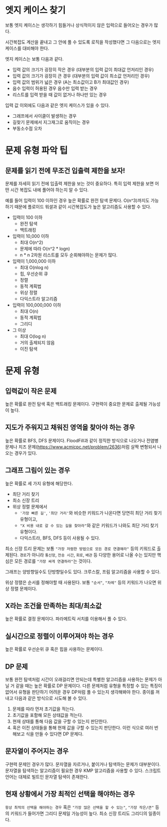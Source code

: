 # 엣지 케이스 찾기

보통 엣지 케이스는 생각하기 힘들거나 상식적이지 않은 입력으로 들어오는 경우가 많다.

시간복잡도 계산을 끝내고 그 안에 풀 수 있도록 로직을 작성했다면 그 다음으로는 엣지 케이스를 대비해야 한다.

엣지 케이스는 보통 다음과 같다.

- 입력 값의 크기가 굉장히 작은 경우 (대부분의 입력 값이 최대값 언저리인 경우)
- 입력 값의 크기가 굉장히 큰 경우 (대부분의 입력 값이 최소값 언저리인 경우)
- 입력 값의 범위가 넓은 경우 (A는 최소값이고 B가 최대값인 경우)
- 음수 입력이 허용된 경우 음수만 입력 받는 경우
- 리스트를 입력 받을 때 값이 없거나 하나만 있는 경우

입력 값 이외에도 다음과 같은 엣지 케이스가 있을 수 있다.

- 그래프에서 사이클이 발생하는 경우
- 길찾기 문제에서 지그재그로 움직이는 경우
- 부동소수점 오차

# 문제 유형 파악 팁

## 문제를 읽기 전에 무조건 입출력 제한을 보자!

문제를 자세히 읽기 전에 입출력 제한을 보는 것이 중요하다. 특히 입력 제한을 보면 어떤 시간 복잡도 내에 풀어야 하는지 알 수 있다.

예를 들어 입력이 100 이하인 경우 높은 확률로 완전 탐색 문제다. O(n^3)까지도 가능하기 때문에 플로이드 워셜과 같이 시간복잡도가 높은 알고리즘도 사용할 수 있다. 

- 입력이 100 이하
  - 완전 탐색
  - 백트래킹
- 입력이 10,000 이하
  - 최대 O(n^2)
  - 문제에 따라 O(n^2 * logn)
  - n * n 2차원 리스트를 모두 순회해야하는 문제가 많다.
- 입력이 1,000,000 이하
  - 최대 O(nlog n)
  - 힙, 우선순위 큐
  - 정렬
  - 동적 계획법
  - 위상 정렬
  - 다익스트라 알고리즘
- 입력이 100,000,000 이하
  - 최대 O(n)
  - 동적 계획법
  - 그리디
- 그 이상
  - 최대 O(log n)
  - 거의 출제되지 않음
  - 이진 탐색

# 문제 유형

## 입력값이 작은 문제

높은 확률로 완전 탐색 혹은 백트래킹 문제이다. 구현력이 중요한 문제로 출제될 가능성이 높다.

## 지도가 주워지고 채워진 영역을 찾아야 하는 경우

높은 확률로 BFS, DFS 문제이다. FloodFill과 같이 정직한 방식으로 나오거나 전염병 문제나 치즈 문제(https://www.acmicpc.net/problem/2636)처럼 살짝 변형되서 나오는 경우가 있다.

## 그래프 그림이 있는 경우

높은 확률로 세 가지 유형에 해당한다.

- 최단 거리 찾기
- 최소 신장 트리
- 위상 정렬 문제에서 
  - `'가장 빠른 길'`, `'최단 거리'`와 비슷한 키워드가 나온다면 당연히 최단 거리 찾기 유형이고, 
  - `"X 비용 내로 갈 수 있는 길을 찾아라"`와 같은 키워드가 나와도 최단 거리 찾기 유형이다. 
  - 다익스트라, BFS, DFS 등이 사용될 수 있다.

최소 신장 트리 문제는 보통 `"가장 저렴한 방법으로 모든 경로 연결해라"` 등의 키워드로 출제된다. `경로`가 아니라 `통신망`, `전송 시간`, `회로`, `배관` 등 다양한 용어로 나올 수는 있지만 핵심은 모든 경로를 `"가장 싸게 연결하라"`는 것이다. 

그래프는 양방향일수도 단방향일수도 있다. 크루스칼, 프림 알고리즘을 사용할 수 있다.

위상 정렬은 순서를 정해야할 때 사용된다. 보통 `"순서"`, `"차례"` 등의 키워드가 나오면 위상 정렬 문제이다.

## X라는 조건을 만족하는 최대/최소값

높은 확률로 결정 문제이다. 파라메트릭 서치를 이용해서 풀 수 있다.

## 실시간으로 정렬이 이루어져야 하는 경우

높은 확률로 우선순위 큐 혹은 힙을 사용하는 문제이다.

## DP 문제

보통 완전 탐색처럼 시간이 오래걸리면 안되는데 특별한 알고리즘을 사용하는 문제가 아닐 거 같을 때는 높은 확률로 DP 문제이다. 다른 문제처럼 유형을 특정할 수 있는 특징이 없어서 유형을 판단하기 어려운 경우 DP처럼 풀 수 있는지 생각해봐야 한다. 종이를 꺼내고 다음과 같은 방식으로 시도해 볼 수 있다.

1. 문제를 따라 먼저 초기값을 적는다.
2. 초기값을 포함해 모든 상태값을 적는다.
3. 현재 상태를 통해 다음 값을 구할 수 있는지 판단한다.
4. 혹은 이전 상태들을 통해 현재 값을 구할 수 있는지 판단한다. 이런 식으로 여러 번 해보고 식을 만들 수 있다면 DP 문제다.

## 문자열이 주어지는 경우

구현력 문제인 경우가 많다. 문자열을 자르거나, 붙이거나 탐색하는 문제가 대부분이다. 문자열을 탐색하는 알고리즘이 필요한 경우 KMP 알고리즘을 사용할 수 있다. 스크립트 언어는 대체로 빌트인 문자열 탐색이 존재한다.

## 현재 상황에서 가장 최적인 선택을 해야하는 경우

`항상 최적의 선택을 해야하는 경우` 혹은 `"가장 많은 선택을 할 수 있는"`, `"가장 작은/큰"` 등의 키워드가 들어가면 그리디 문제일 가능성이 높다. 최소 신장 트리도 그리디의 일종이다.